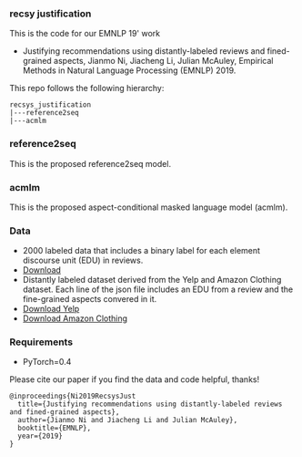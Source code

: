 ### recsy justification
This is the code for our EMNLP 19' work
- Justifying recommendations using distantly-labeled reviews and fined-grained aspects, Jianmo Ni, Jiacheng Li, Julian McAuley, Empirical Methods in Natural Language Processing (EMNLP) 2019.

This repo follows the following hierarchy:
```
recsys_justification
|---reference2seq
|---acmlm
```

### reference2seq
This is the proposed reference2seq model.

### acmlm
This is the proposed aspect-conditional masked language model (acmlm).

### Data
- 2000 labeled data that includes a binary label for each element discourse unit (EDU) in reviews.
 - [Download](http://deepyeti.ucsd.edu/jianmo/recsys_justification/label_data.csv)
- Distantly labeled dataset derived from the Yelp and Amazon Clothing dataset. Each line of the json file includes an EDU from a review and the fine-grained aspects convered in it.
 - [Download Yelp](http://deepyeti.ucsd.edu/jianmo/recsys_justification/yelp_filter_flat_positive.large.json)
 - [Download Amazon Clothing](http://deepyeti.ucsd.edu/jianmo/recsys_justification/cloth_filter_flat_positive.large.json)

### Requirements
- PyTorch=0.4

Please cite our paper if you find the data and code helpful, thanks!
```
@inproceedings{Ni2019RecsysJust
  title={Justifying recommendations using distantly-labeled reviews and fined-grained aspects},
  author={Jianmo Ni and Jiacheng Li and Julian McAuley},
  booktitle={EMNLP},
  year={2019}
}
```


